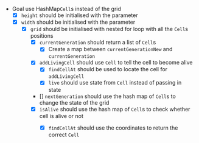 - Goal use HashMap`Cell`s instead of the grid
    - [X] `height` should be initialised with the parameter
    - [X] `width` should be initialised with the parameter
      - [X] `grid` should be initialised with nested for loop with all the `Cell`s positions
        - [X] `currentGeneration` should return a list of `Cell`s
            - [X] Create a map between `currentGenerationNew` and `currentGeneration`
        - [X] `addLivingCell` should use `Cell` to tell the cell to become alive
          - [X] `findCellAt` should be used to locate the cell for `addLivingCell` 
          - [X] `live` should use state from `Cell` instead of passing in state
        - [] `nextGeneration` should use the hash map of `Cell`s to change the state of the grid
        - [X] `isAlive` should use the hash map of `Cell`s to check whether cell is alive or not
            - [X] `findCellAt` should use the coordinates to return the correct `Cell`

